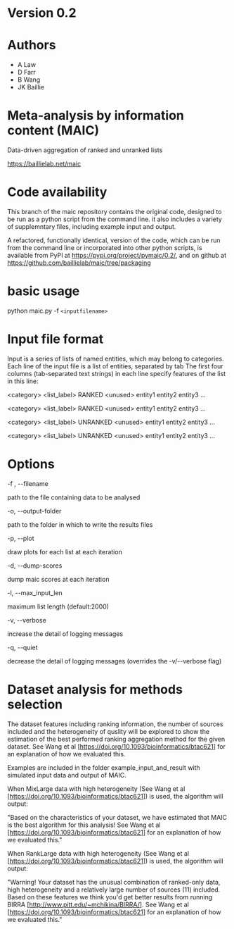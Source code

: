# Version 0.2

# Authors

- A Law
- D Farr
- B Wang
- JK Baillie

# Meta-analysis by information content (MAIC)

Data-driven aggregation of ranked and unranked lists

https://baillielab.net/maic

# Code availability

This branch of the maic repository contains the original code, designed to be run as a python script from the command line. it also includes a variety of supplemntary files, including example input and output.

A refactored, functionally identical, version of the code, which can be run from the command line or incorporated into other python scripts, is available from PyPI at https://pypi.org/project/pymaic/0.2/, and on github at https://github.com/baillielab/maic/tree/packaging

# basic usage

python maic.py -f `<inputfilename>`

# Input file format

Input is a series of lists of named entities, which may belong to categories. Each line of the input file is a list of entities, separated by tab
The first four columns (tab-separated text strings) in each line specify features of the list in this line:

\<category>	<list_label>	RANKED	\<unused>	entity1	entity2	entity3	...

\<category>	<list_label>	RANKED	\<unused>	entity1	entity2	entity3	...

\<category>	<list_label>	UNRANKED	\<unused>	entity1	entity2	entity3	...

\<category>	<list_label>	UNRANKED	\<unused>	entity1	entity2	entity3	...

# Options

-f , --filename

path to the file containing data to be analysed

-o, --output-folder

path to the folder in which to write the results files

-p, --plot

draw plots for each list at each iteration

-d, --dump-scores

dump maic scores at each iteration

-l, --max_input_len

maximum list length (default:2000)

-v, --verbose

increase the detail of logging messages

-q, --quiet

decrease the detail of logging messages (overrides the -v/--verbose flag)

# Dataset analysis for methods selection

The dataset features including ranking information, the number of sources included and the heterogeneity of quslity will be explored to show the estimation of the best performed ranking aggregation method for the given dataset. See Wang et al [https://doi.org/10.1093/bioinformatics/btac621] for an explanation of how we evaluated this.

Examples are included in the folder example_input_and_result with simulated input data and output of MAIC.

  When MixLarge data with high heterogeneity (See Wang et al [https://doi.org/10.1093/bioinformatics/btac621]) is used, the algorithm will output:

  "Based on the characteristics of your dataset, we have estimated that MAIC is the best algorithm for this analysis! See Wang et al [https://doi.org/10.1093/bioinformatics/btac621] for an explanation of how we evaluated this."

  When RankLarge data with high heterogeneity (See Wang et al [https://doi.org/10.1093/bioinformatics/btac621]) is used, the algorithm will output:

  "Warning! Your dataset has the unusual combination of ranked-only data, high heterogeneity and a relatively large number of sources (11) included. Based on these features we think you'd get better results from running BIRRA [http://www.pitt.edu/~mchikina/BIRRA/]. See Wang et al [https://doi.org/10.1093/bioinformatics/btac621] for an explanation of how we evaluated this."
